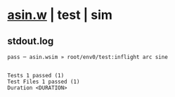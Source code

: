 # [asin.w](../../../../../../examples/tests/sdk_tests/math/asin.w) | test | sim

## stdout.log
```log
pass ─ asin.wsim » root/env0/test:inflight arc sine
 
 
Tests 1 passed (1)
Test Files 1 passed (1)
Duration <DURATION>
```

